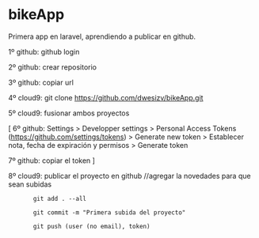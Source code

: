 # bikeApp

Primera app en laravel, aprendiendo a publicar en github.

1º github: github login

2º github: crear repositorio

3º github: copiar url

4º cloud9: git clone https://github.com/dwesizv/bikeApp.git

5º cloud9: fusionar ambos proyectos

[
   6º github: Settings > 
              Developper settings >
              Personal Access Tokens (https://github.com/settings/tokens) >
              Generate new token >
              Establecer nota, fecha de expiración y permisos >
              Generate token

   7º github: copiar el token
]

8º cloud9: publicar el proyecto en github
           //agregar la novedades para que sean subidas

           git add . --all

           git commit -m "Primera subida del proyecto"

           git push (user (no email), token)
